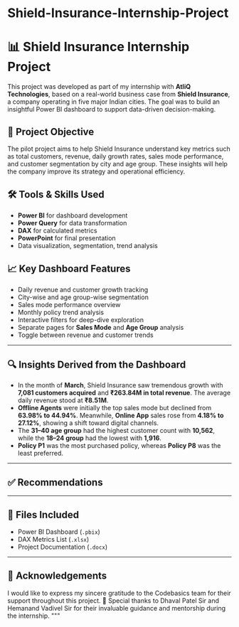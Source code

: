 # Shield-Insurance-Internship-Project

# 📊 Shield Insurance Internship Project

This project was developed as part of my internship with **AtliQ Technologies**, based on a real-world business case from **Shield Insurance**, a company operating in five major Indian cities. The goal was to build an insightful Power BI dashboard to support data-driven decision-making.

## 🧩 Project Objective

The pilot project aims to help Shield Insurance understand key metrics such as total customers, revenue, daily growth rates, sales mode performance, and customer segmentation by city and age group. These insights will help the company improve its strategy and operational efficiency.

## 🛠 Tools & Skills Used

- **Power BI** for dashboard development  
- **Power Query** for data transformation  
- **DAX** for calculated metrics  
- **PowerPoint** for final presentation  
- Data visualization, segmentation, trend analysis

## 📈 Key Dashboard Features

- Daily revenue and customer growth tracking  
- City-wise and age group-wise segmentation  
- Sales mode performance overview  
- Monthly policy trend analysis  
- Interactive filters for deep-dive exploration  
- Separate pages for **Sales Mode** and **Age Group** analysis  
- Toggle between revenue and customer trends  

---

## 🔍 Insights Derived from the Dashboard

- In the month of **March**, Shield Insurance saw tremendous growth with **7,081 customers acquired** and **₹263.84M in total revenue**. The average daily revenue stood at **₹8.51M**.
- **Offline Agents** were initially the top sales mode but declined from **63.98% to 44.94%**. Meanwhile, **Online App** sales rose from **4.18% to 27.12%**, showing a shift toward digital channels.
- The **31–40 age group** had the highest customer count with **10,562**, while the **18–24 group** had the lowest with **1,916**.
- **Policy P1** was the most purchased policy, whereas **Policy P8** was the least preferred.

---

## ✅ Recommendations

<!-- Leave this section for your strategic suggestions based on your insights -->

---

## 📁 Files Included

- Power BI Dashboard (`.pbix`)  
- DAX Metrics List (`.xlsx`)  
- Project Documentation (`.docx`)  

---

## 🙌 Acknowledgements

I would like to express my sincere gratitude to the Codebasics team for their support throughout this project.
🙏 Special thanks to Dhaval Patel Sir and Hemanand Vadivel Sir for their invaluable guidance and mentorship during the internship.
"""

